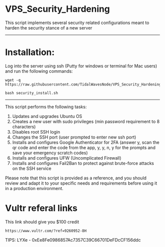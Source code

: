 # VPS_Security_Hardening
This script implements several security related configurations meant to harden the security stance of a new server
***

# Installation:
Log into the server using ssh (Putty for windows or terminal for Mac users) and run the following commands:
````
wget -q https://raw.githubusercontent.com/TidalWavesNode/VPS_Security_Hardening/main/security_install.sh
````
````
bash security_install.sh
````
***

This script performs the following tasks:
1. Updates and upgrades Ubuntu OS
2. Creates a new user with sudo privileges (min password requirement to 8 characters)
3. Disables root SSH login
4. Changes the SSH port (user prompted to enter new ssh port)
5. Installs and configures Google Authenticator for 2FA (answer y, scan the qr code and enter the code from the app, y, y, n, y for the prompts and save your emergency scratch codes)
6. Installs and configures UFW (Uncomplicated Firewall)
7. Installs and configures Fail2Ban to protect against brute-force attacks on the SSH service

Please note that this script is provided as a reference, and you should review and adapt it to your specific needs and requirements before using it in a production environment.

# Vultr referal links
This link should give you $100 credit
````
https://www.vultr.com/?ref=9260952-8H
````

TIPS:
LYXe - 0xEe8Fe0986857Ac7357C39C66701DeFDcCF156ddc
